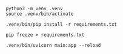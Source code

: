 ```
python3 -m venv .venv
source .venv/bin/activate
```

```
.venv/bin/pip install -r requirements.txt
```

```
pip freeze > requirements.txt
```

```
.venv/bin/uvicorn main:app --reload
```